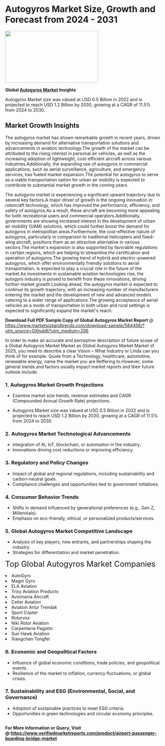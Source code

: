 <H1>Autogyros Market Size, Growth and Forecast from 2024 - 2031</H1><img class="aligncenter size-medium wp-image-584254" src="https://thirdeyenews.in/wp-content/uploads/2024/09/Global-Market-Research-300x168.jpeg" alt="" width="300" height="168" /><p><strong>Global&nbsp;<a href="https://www.marketsizeandtrends.com/download-sample/584456/?utm_source=Github8j?utm_medium=206">Autogyros Market</a> Insights</strong></p><p>Autogyros Market size was valued at USD 0.5 Billion in 2022 and is projected to reach USD 1.2 Billion by 2030, growing at a CAGR of 11.5% from 2024 to 2030.</p><p><h2>Market Growth Insights</h2> <p>The autogyros market has shown remarkable growth in recent years, driven by increasing demand for alternative transportation solutions and advancements in aviation technology.The growth of the market can be attributed to the rising interest in personal air vehicles, as well as the increasing adoption of lightweight, cost-efficient aircraft across various industries.Additionally, the expanding use of autogyros in commercial applications, such as aerial surveillance, agriculture, and emergency services, has fueled market expansion.The potential for autogyros to serve as a viable transportation option for urban air mobility is expected to contribute to substantial market growth in the coming years.</p> <p>The autogyros market is experiencing a significant upward trajectory due to several key factors.A major driver of growth is the ongoing innovation in rotorcraft technology, which has improved the performance, efficiency, and safety of autogyros.As a result, these aircraft are becoming more appealing for both recreational users and commercial operators.Additionally, governments are showing increased interest in the development of urban air mobility (UAM) solutions, which could further boost the demand for autogyros in metropolitan areas.Furthermore, the cost-effective nature of autogyros, particularly in comparison to traditional helicopters and fixed-wing aircraft, positions them as an attractive alternative in various sectors.The market's expansion is also supported by favorable regulations in certain regions, which are helping to streamline the certification and operation of autogyros.The growing trend of hybrid and electric-powered autogyros, which offer environmentally friendly solutions to aerial transportation, is expected to play a crucial role in the future of the market.As investments in sustainable aviation technologies rise, the autogyro industry is poised to benefit from these innovations, driving further market growth.Looking ahead, the autogyros market is expected to continue its growth trajectory, with an increasing number of manufacturers entering the market and the development of new and advanced models catering to a wider range of applications.The growing acceptance of aerial vehicles as a mode of transportation in both urban and rural settings is expected to significantly expand the market's reach.<p><span class=""><strong>Download Full PDF Sample Copy of Global Autogyros Market Report</strong> @ <a href="https://www.marketsizeandtrends.com/download-sample/584456/?utm_source=Github8j?utm_medium=206" target="_blank">https://www.marketsizeandtrends.com/download-sample/584456/?utm_source=Github8j?utm_medium=206</a></span></p><p>In order to make an accurate and perceptive description of future scope of a Global&nbsp;Autogyros Market Market as Global&nbsp;Autogyros Market Market of 2025, you need to describe a clear Vision &ndash; What Industry or Linda can you think of for example: Quote from a Technology, healthcare, automotive, renewable energy, name the market you are Reffering to.However, some general trends and factors usually impact market reports and their future outlook include:</p><h3>1.&nbsp;<strong>Autogyros Market Growth Projections</strong></h3><ul><li>Examine market size trends, revenue estimates and CAGR (Compounded Annual Growth Rate) projections.</li><li><p>Autogyros Market size was valued at USD 0.5 Billion in 2022 and is projected to reach USD 1.2 Billion by 2030, growing at a CAGR of 11.5% from 2024 to 2030.</p></li></ul><h3>2.&nbsp;<strong>Autogyros Market Technological Advancements</strong></h3><ul><li>Integration of AI, IoT, blockchain, or automation in the industry.</li><li>Innovations driving cost reductions or improving efficiency.</li></ul><h3>3.&nbsp;<strong>Regulatory and Policy Changes</strong></h3><ul><li>Impact of global and regional regulations, including sustainability and carbon-neutral goals.</li><li>Compliance challenges and opportunities tied to government initiatives.</li></ul><h3>4.&nbsp;<strong>Consumer Behavior Trends</strong></h3><ul><li>Shifts in demand influenced by generational preferences (e.g., Gen Z, Millennials).</li><li>Emphasis on eco-friendly, ethical, or personalized products/services.</li></ul><h3>5.&nbsp;<strong>Global Autogyros Market Competitive Landscape</strong></h3><ul><li>Analysis of key players, new entrants, and partnerships shaping the industry.</li><li>Strategies for differentiation and market penetration.</li></ul><p data-pm-slice="1 1 []"><span style="color: inherit; font-family: inherit; font-size: 25px;">Top Global Autogyros Market Companies</span></p><div class="" data-test-id=""><p><li>AutoGyro</li><li> Magni Gyro</li><li> ELA Aviation</li><li> Trixy Aviation Products</li><li> Aviomania Aircraft</li><li> Celier Aviation</li><li> Aviation Artur Trendak</li><li> Sport Copter</li><li> Rotorvox</li><li> Niki Rotor Aviation</li><li> Carpenterie Pagotto</li><li> Sun Hawk Aviation</li><li> Xiangchen Tongfei</li></p></div><h3>6.&nbsp;<strong>Economic and Geopolitical Factors</strong></h3><ul><li>Influence of global economic conditions, trade policies, and geopolitical events.</li><li>Resilience of the market to inflation, currency fluctuations, or global crises.</li></ul><h3>7.&nbsp;<strong>Sustainability and ESG (Environmental, Social, and Governance)</strong></h3><ul><li>Adoption of sustainable practices to meet ESG criteria.</li><li>Opportunities in green technologies and circular economy principles.</li></ul><h2><strong style="font-size: 14px;">For More Information or Query, Visit @&nbsp;</strong><a style="background-color: #ffffff; font-size: 14px;" href="https://www.marketsizeandtrends.com/report/autogyros-market/" target="_blank">https://www.verifiedmarketreports.com/product/airport-passenger-boarding-bridge-market</a></h2>